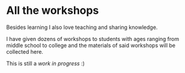 # All the workshops

Besides learning I also love teaching and sharing knowledge.

I have given dozens of workshops to students with ages ranging from middle school to college and the materials of said workshops will be collected here.

This is still a _work in progress_ :)
